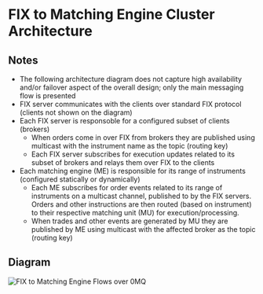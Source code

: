 # FIX to Matching Engine Cluster Architecture

## Notes
* The following architecture diagram does not capture high availability and/or failover aspect of the overall design; only the main messaging flow is presented
* FIX server communicates with the clients over standard FIX protocol (clients not shown on the diagram)
* Each FIX server is responsoble for a configured subset of clients (brokers)
    * When orders come in over FIX from brokers they are published using multicast with the instrument name as the topic (routing key)
    * Each FIX server subscribes for execution updates related to its subset of brokers and relays them over FIX to the clients
* Each matching engine (ME) is responsible for its range of instruments (configured statically or dynamically)
    * Each ME subscribes for order events related to its range of instruments on a multicast channel, published to by the FIX servers. Orders and other instructions are then routed (based on instrument) to their respective matching unit (MU) for execution/processing.
    * When trades and other events are generated by MU they are published by ME using multicast with the affected broker as the topic (routing key)

## Diagram
![FIX to Matching Engine Flows over 0MQ](https://github.com/mattdavey/EuronextClone/raw/master/assets/FIXToMatchingEngineFlows0MQ.png)